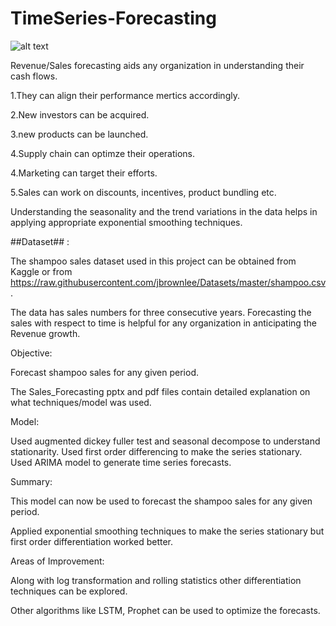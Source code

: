 # TimeSeries-Forecasting

![alt text](https://3qeqpr26caki16dnhd19sv6by6v-wpengine.netdna-ssl.com/wp-content/uploads/2018/08/Line-Plot-of-Monthly-Car-Sales.png)

Revenue/Sales forecasting aids any organization in understanding their cash flows. 

1.They can align their performance mertics accordingly. 

2.New investors can be acquired.

3.new products can be launched. 

4.Supply chain can optimze their operations. 

4.Marketing can target their efforts. 

5.Sales can work on discounts, incentives, product bundling etc. 

Understanding the seasonality and the trend variations in the data helps in applying appropriate exponential smoothing techniques. 

##Dataset## : 

The shampoo sales dataset used in this project can be obtained from Kaggle or from https://raw.githubusercontent.com/jbrownlee/Datasets/master/shampoo.csv.

The data has sales numbers for three consecutive years. Forecasting the sales with respect to time is helpful for any organization in anticipating the Revenue growth.

Objective:

Forecast shampoo sales for any given period.

The Sales_Forecasting pptx and pdf files contain detailed explanation on what techniques/model was used. 

Model:

Used augmented dickey fuller test and seasonal decompose to understand stationarity. Used first order differencing to make the series stationary. Used ARIMA model to generate time series forecasts. 

Summary:

This model can now be used to forecast the shampoo sales for any given period.

Applied exponential smoothing techniques to make the series stationary but first order differentiation worked better. 

Areas of Improvement:

Along with log transformation and rolling statistics other differentiation techniques can be explored.

Other algorithms like LSTM, Prophet can be used to optimize the forecasts.  


